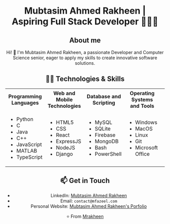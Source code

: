 <div align="center">

# Mubtasim Ahmed Rakheen | Aspiring Full Stack Developer 👨🏻‍💻

## About me

Hi! 👋 I'm Mubtasim Ahmed Rakheen, a passionate Developer and Computer Science senior, eager to apply my skills to create innovative software solutions.

## 👨‍💻 Technologies & Skills

<table>
<tr>
<th>Programming Languages</th>
<th>Web and Mobile Technologies</th>
<th>Database and Scripting</th>
<th>Operating Systems and Tools</th>
<th>Machine Learning and Others</th>
</tr>
<tr>
<td>
<ul>
<li>Python</li>
<li>C</li>
<li>Java</li>
<li>C++</li>
<li>JavaScript</li>
<li>MATLAB</li>
<li>TypeScript</li>
</ul>
</td>
<td>
<ul>
<li>HTML5</li>
<li>CSS</li>
<li>React</li>
<li>ExpressJS</li>
<li>NodeJS</li>
<li>Django</li>
</ul>
</td>
<td>
<ul>
<li>MySQL</li>
<li>SQLite</li>
<li>Firebase</li>
<li>MongoDB</li>
<li>Bash</li>
<li>PowerShell</li>
</ul>
</td>
<td>
<ul>
<li>Windows</li>
<li>MacOS</li>
<li>Linux</li>
<li>Git</li>
<li>Microsoft Office</li>
</ul>
</td>
<td>
<ul>
<li>PyTorch</li>
<li>TensorFlow</li>
<li>Pandas</li>
<li>NumPy</li>
</ul>
</td>
</tr>
</table>

## 📫 Get in Touch

- LinkedIn: [Mubtasim Ahmed Rakheen](https://www.linkedin.com/in/mubtasim-ahmed-rakheen-8077a4203/)
- Email: `contact@mfazeel.com`
- Personal Website: [Mubtasim Ahmed Rakheen's Porfolio](https://mubtasimahmed-rakheen.my.canva.site/)

<div align="center">

⭐️ From [Mrakheen](https://github.com/Mrakheen)

</div>

